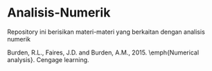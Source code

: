 # Analisis-Numerik
Repository ini berisikan materi-materi yang berkaitan dengan analisis numerik


Burden, R.L., Faires, J.D. and Burden, A.M., 2015. \emph{Numerical analysis}. Cengage learning.

